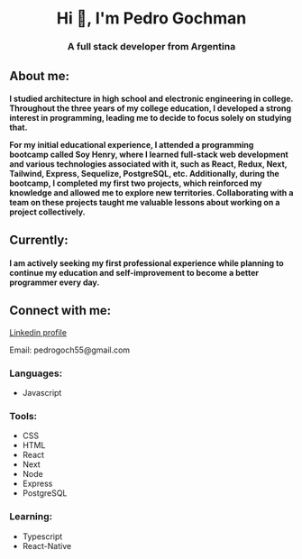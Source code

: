 <h1 align="center">Hi 👋, I'm Pedro Gochman</h1>
<h3 align="center">A full stack developer from Argentina</h3>

<h2>About me:</h2>
<h4>I studied architecture in high school and electronic engineering in college. Throughout the three years of my college education, I developed a strong interest in programming, leading me to decide to focus solely on studying that.

For my initial educational experience, I attended a programming bootcamp called Soy Henry, where I learned full-stack web development and various technologies associated with it, such as React, Redux, Next, Tailwind, Express, Sequelize, PostgreSQL, etc. Additionally, during the bootcamp, I completed my first two projects, which reinforced my knowledge and allowed me to explore new territories. Collaborating with a team on these projects taught me valuable lessons about working on a project collectively.
</h4>

<h2>Currently:</h2>
<h4>I am actively seeking my first professional experience while planning to continue my education and self-improvement to become a better programmer every day.</h4>

<h2 align="left">Connect with me:</h2>
<p align="left">
<a href="https://linkedin.com/in/pedro-gochman" target="blank">Linkedin profile</a>
</p>
<p>Email: pedrogoch55@gmail.com</p>

<h3 align="left">Languages:</h3>
<ul>
  <li>Javascript</li>
</ul>
<h3>Tools: </h3>
<ul>
  <li>CSS</li>
  <li>HTML</li>
  <li>React</li>
  <li>Next</li>
  <li>Node</li>
  <li>Express</li>
  <li>PostgreSQL</li>
</ul>

<h3>Learning:</h3>
<ul>
  <li>Typescript</li>
  <li>React-Native</li>
</ul>
